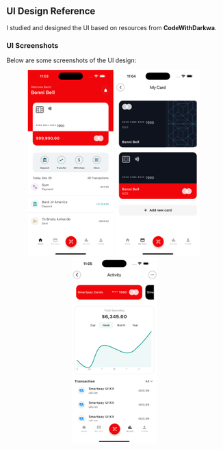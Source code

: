 ## UI Design Reference  
I studied and designed the UI based on resources from **CodeWithDarkwa**.  

### UI Screenshots  
Below are some screenshots of the UI design:  

<p align="center">
  <img src="assets/home.png" width="200" />
  <img src="assets/card.png" width="200" />
  <img src="assets/activity.png" width="200" />
</p>
